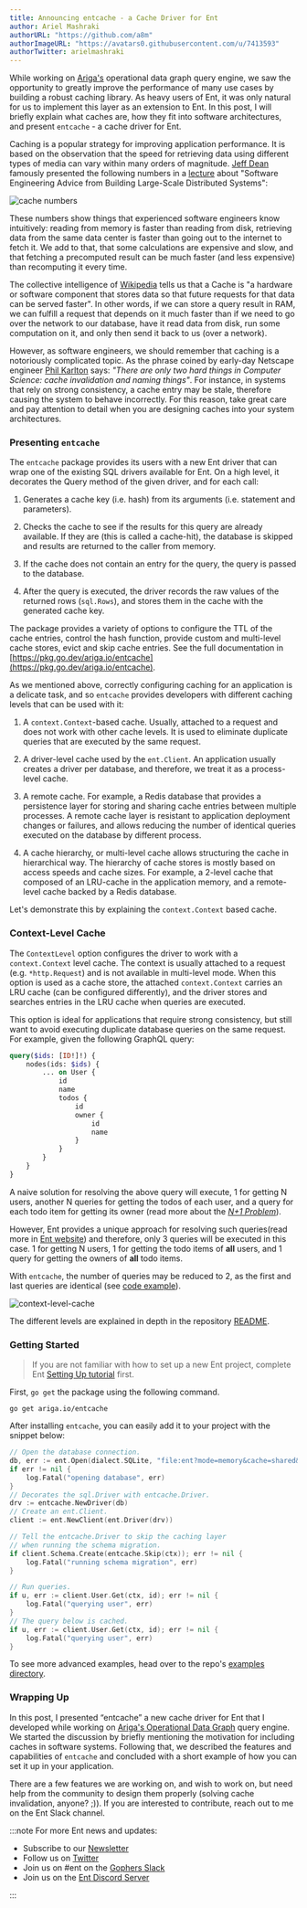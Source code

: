 ```yaml
---
title: Announcing entcache - a Cache Driver for Ent
author: Ariel Mashraki
authorURL: "https://github.com/a8m"
authorImageURL: "https://avatars0.githubusercontent.com/u/7413593"
authorTwitter: arielmashraki
---
```


While working on [Ariga's](https://ariga.io) operational data graph query engine, we saw the opportunity to greatly
improve the performance of many use cases by building a robust caching library. As heavy users of Ent, it was only
natural for us to implement this layer as an extension to Ent. In this post, I will briefly explain what caches are,
how they fit into software architectures, and present `entcache` - a cache driver for Ent.

Caching is a popular strategy for improving application performance. It is based on the observation that the speed for
retrieving data using different types of media can vary within many orders of magnitude.
[Jeff Dean](https://twitter.com/jeffdean?lang=en) famously presented the following numbers in a
[lecture](http://static.googleusercontent.com/media/research.google.com/en/us/people/jeff/stanford-295-talk.pdf) about
"Software Engineering Advice from Building Large-Scale Distributed Systems":

![cache numbers](https://entgo.io/images/assets/entcache/cache-numbers.png)

These numbers show things that experienced software engineers know intuitively: reading from memory is faster than
reading from disk, retrieving data from the same data center is faster than going out to the internet to fetch it.
We add to that, that some calculations are expensive and slow, and that fetching a precomputed result can be much faster
(and less expensive) than recomputing it every time.

The collective intelligence of [Wikipedia](https://en.wikipedia.org/wiki/Cache_(computing)) tells us that a Cache is
"a hardware or software component that stores data so that future requests for that data can be served faster".
In other words, if we can store a query result in RAM, we can fulfill a request that depends on it much faster than
if we need to go over the network to our database, have it read data from disk, run some computation on it, and only
then send it back to us (over a network).

However, as software engineers, we should remember that caching is a notoriously complicated topic. As the phrase
coined by early-day Netscape engineer [Phil Karlton](https://martinfowler.com/bliki/TwoHardThings.html) says: _"There
are only two hard things in Computer Science: cache invalidation and naming things"_. For instance, in systems that rely
on strong consistency, a cache entry may be stale, therefore causing the system to behave incorrectly. For this reason,
take great care and pay attention to detail when you are designing caches into your system architectures.

### Presenting `entcache`

The `entcache` package provides its users with a new Ent driver that can wrap one of the existing SQL drivers available
for Ent. On a high level, it decorates the Query method of the given driver, and for each call:

1. Generates a cache key (i.e. hash) from its arguments (i.e. statement and parameters).

2. Checks the cache to see if the results for this query are already available. If they are (this is called a
   cache-hit), the database is skipped and results are returned to the caller from memory.

3. If the cache does not contain an entry for the query, the query is passed to the database.

4. After the query is executed, the driver records the raw values of the returned rows (`sql.Rows`), and stores them in
   the cache with the generated cache key.

The package provides a variety of options to configure the TTL of the cache entries, control the hash function, provide
custom and multi-level cache stores, evict and skip cache entries. See the full documentation in
[https://pkg.go.dev/ariga.io/entcache](https://pkg.go.dev/ariga.io/entcache).

As we mentioned above, correctly configuring caching for an application is a delicate task, and so `entcache` provides
developers with different caching levels that can be used with it:

1. A `context.Context`-based cache. Usually, attached to a request and does not work with other cache levels.
   It is used to eliminate duplicate queries that are executed by the same request.

2. A driver-level cache used by the `ent.Client`. An application usually creates a driver per database,
   and therefore, we treat it as a process-level cache.

3. A remote cache. For example, a Redis database that provides a persistence layer for storing and sharing cache
   entries between multiple processes. A remote cache layer is resistant to application deployment changes or failures,
   and allows reducing the number of identical queries executed on the database by different process.

4. A cache hierarchy, or multi-level cache allows structuring the cache in hierarchical way. The hierarchy of cache
   stores is mostly based on access speeds and cache sizes. For example, a 2-level cache that composed of an LRU-cache
   in the application memory, and a remote-level cache backed by a Redis database.

Let's demonstrate this by explaining the `context.Context` based cache.

### Context-Level Cache

The `ContextLevel` option configures the driver to work with a `context.Context` level cache. The context is usually
attached to a request (e.g. `*http.Request`) and is not available in multi-level mode. When this option is used as
a cache store, the attached `context.Context` carries an LRU cache (can be configured differently), and the driver
stores and searches entries in the LRU cache when queries are executed.

This option is ideal for applications that require strong consistency, but still want to avoid executing duplicate
database queries on the same request. For example, given the following GraphQL query:

```graphql
query($ids: [ID!]!) {
    nodes(ids: $ids) {
        ... on User {
            id
            name
            todos {
                id
                owner {
                    id
                    name
                }
            }
        }
    }
}
```

A naive solution for resolving the above query will execute, 1 for getting N users, another N queries for getting
the todos of each user, and a query for each todo item for getting its owner (read more about the
[_N+1 Problem_](https://entgo.io/docs/tutorial-todo-gql-field-collection/#problem)).

However, Ent provides a unique approach for resolving such queries(read more in
[Ent website](https://entgo.io/docs/tutorial-todo-gql-field-collection)) and therefore, only 3 queries will be executed
in this case. 1 for getting N users, 1 for getting the todo items of **all** users, and 1 query for getting the owners
of **all** todo items.

With `entcache`, the number of queries may be reduced to 2, as the first and last queries are identical (see
[code example](https://github.com/ariga/entcache/blob/master/internal/examples/ctxlevel/main_test.go)).

![context-level-cache](https://entgo.io/images/assets/entcache/ctxlevel.png)

The different levels are explained in depth in the repository
[README](https://github.com/ariga/entcache/blob/master/README.md).

### Getting Started

> If you are not familiar with how to set up a new Ent project, complete Ent
> [Setting Up tutorial](https://entgo.io/docs/tutorial-setup) first.

First, `go get` the package using the following command.

```shell
go get ariga.io/entcache
```

After installing `entcache`, you can easily add it to your project with the snippet below:

```go
// Open the database connection.
db, err := ent.Open(dialect.SQLite, "file:ent?mode=memory&cache=shared&_fk=1")
if err != nil {
	log.Fatal("opening database", err)
}
// Decorates the sql.Driver with entcache.Driver.
drv := entcache.NewDriver(db)
// Create an ent.Client.
client := ent.NewClient(ent.Driver(drv))

// Tell the entcache.Driver to skip the caching layer
// when running the schema migration.
if client.Schema.Create(entcache.Skip(ctx)); err != nil {
	log.Fatal("running schema migration", err)
}

// Run queries.
if u, err := client.User.Get(ctx, id); err != nil {
	log.Fatal("querying user", err)
}
// The query below is cached.
if u, err := client.User.Get(ctx, id); err != nil {
	log.Fatal("querying user", err)
}
```

To see more advanced examples, head over to the repo's
[examples directory](https://github.com/ariga/entcache/tree/master/internal/examples).

### Wrapping Up

In this post, I presented “entcache” a new cache driver for Ent that I developed while working on [Ariga's Operational
Data Graph](https://ariga.io) query engine. We started the discussion by briefly mentioning the motivation for including
caches in software systems. Following that, we described the features and capabilities of `entcache` and concluded with
a short example of how you can set it up in your application.

There are a few features we are working on, and wish to work on, but need help from the community to design them
properly (solving cache invalidation, anyone? ;)). If you are interested to contribute, reach out to me on the Ent
Slack channel.

:::note For more Ent news and updates:

- Subscribe to our [Newsletter](https://www.getrevue.co/profile/ent)
- Follow us on [Twitter](https://twitter.com/entgo_io)
- Join us on #ent on the [Gophers Slack](https://entgo.io/docs/slack)
- Join us on the [Ent Discord Server](https://discord.gg/qZmPgTE6RX)

:::
